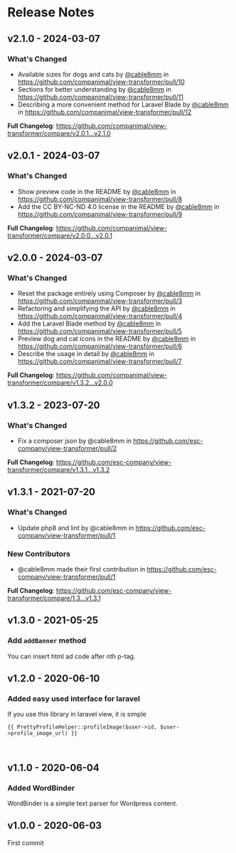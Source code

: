 # Release Notes

## v2.1.0 - 2024-03-07

### What's Changed

* Available sizes for dogs and cats by [@cable8mm](https://github.com/cable8mm) in https://github.com/companimal/view-transformer/pull/10
* Sections for better understanding by [@cable8mm](https://github.com/cable8mm) in https://github.com/companimal/view-transformer/pull/11
* Describing a more convenient method for Laravel Blade by [@cable8mm](https://github.com/cable8mm) in https://github.com/companimal/view-transformer/pull/12

**Full Changelog**: https://github.com/companimal/view-transformer/compare/v2.0.1...v2.1.0

## v2.0.1 - 2024-03-07

### What's Changed

* Show preview code in the README by [@cable8mm](https://github.com/cable8mm) in https://github.com/companimal/view-transformer/pull/8
* Add the CC BY-NC-ND 4.0 license in the README by [@cable8mm](https://github.com/cable8mm) in https://github.com/companimal/view-transformer/pull/9

**Full Changelog**: https://github.com/companimal/view-transformer/compare/v2.0.0...v2.0.1

## v2.0.0 - 2024-03-07

### What's Changed

* Reset the package entirely using Composer by [@cable8mm](https://github.com/cable8mm) in https://github.com/companimal/view-transformer/pull/3
* Refactoring and simplifying the API by [@cable8mm](https://github.com/cable8mm) in https://github.com/companimal/view-transformer/pull/4
* Add the Laravel Blade method by [@cable8mm](https://github.com/cable8mm) in https://github.com/companimal/view-transformer/pull/5
* Preview dog and cat icons in the README by [@cable8mm](https://github.com/cable8mm) in https://github.com/companimal/view-transformer/pull/6
* Describe the usage in detail by [@cable8mm](https://github.com/cable8mm) in https://github.com/companimal/view-transformer/pull/7

**Full Changelog**: https://github.com/companimal/view-transformer/compare/v1.3.2...v2.0.0

## v1.3.2 - 2023-07-20

### What's Changed

- Fix a composer json by @cable8mm in https://github.com/esc-company/view-transformer/pull/2

**Full Changelog**: https://github.com/esc-company/view-transformer/compare/v1.3.1...v1.3.2

## v1.3.1 - 2021-07-20

### What's Changed

- Update php8 and lint by @cable8mm in https://github.com/esc-company/view-transformer/pull/1

### New Contributors

- @cable8mm made their first contribution in https://github.com/esc-company/view-transformer/pull/1

**Full Changelog**: https://github.com/esc-company/view-transformer/compare/1.3...v1.3.1

## v1.3.0 - 2021-05-25

### Add `addBanner` method

You can insert html ad code after nth p-tag.

## v1.2.0 - 2020-06-10

### Added easy used interface for laravel

If you use this library in laravel view, it is simple

```blade
{{ PrettyProfileHelper::profileImage($user->id, $user->profile_image_url) }}



```
## v1.1.0 - 2020-06-04

### Added WordBinder

WordBinder is a simple text parser for Wordpress content.

## v1.0.0 - 2020-06-03

First commit
